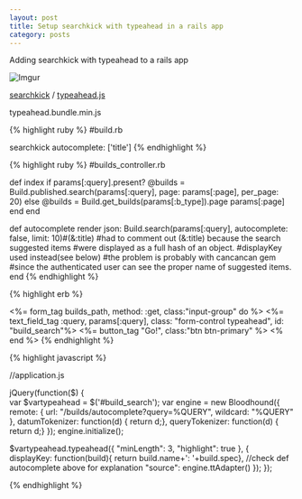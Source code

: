 ```yaml
---
layout: post
title: Setup searchkick with typeahead in a rails app
category: posts
---
```


Adding searchkick with typeahead to a rails app

![Imgur](http://i.imgur.com/bq95WFR.png)


[searchkick](https://github.com/ankane/searchkick) /
[typeahead.js](https://github.com/twitter/typeahead.js/)

typeahead.bundle.min.js


{% highlight ruby %}
#build.rb

searchkick autocomplete: ['title']
{% endhighlight %}

{% highlight ruby %}
#builds_controller.rb

  def index
    if params[:query].present?
      @builds = Build.published.search(params[:query], page: params[:page], per_page: 20)
    else
      @builds = Build.get_builds(params[:b_type]).page params[:page]
    end
  end

  def autocomplete
    render json: Build.search(params[:query], autocomplete: false, limit: 10)#(&:title)
    #had to comment out (&:title) because the search suggested items
    #were displayed as a full hash of an object.
    #displayKey used instead(see below)
    #the problem is probably with cancancan gem
    #since the authenticated user can see the proper name of suggested items.
  end
{% endhighlight %}

{% highlight erb %}
<!-- form -->

  <%= form_tag builds_path, method: :get, class:"input-group" do %>
    <%= text_field_tag :query, params[:query], class: "form-control typeahead", id: "build_search"%>
    <span class="input-group-btn">
      <%= button_tag "Go!", class:"btn btn-primary" %>
    </span>
  <% end %>
{% endhighlight %}


{% highlight javascript %}

//application.js

jQuery(function($) {  
  var $vartypeahead = $('#build_search');
  var engine = new Bloodhound({
    remote: {
        url: "/builds/autocomplete?query=%QUERY",
        wildcard: "%QUERY"
    },
    datumTokenizer: function(d) { return d;},
    queryTokenizer: function(d) { return d;}
  });
  engine.initialize();

  $vartypeahead.typeahead({
    "minLength": 3,
    "highlight": true
  },
  {  
    displayKey: function(build){ return build.name+': '+build.spec},
    //check def autocomplete above for explanation
    "source": engine.ttAdapter()
    });
});

{% endhighlight %}
